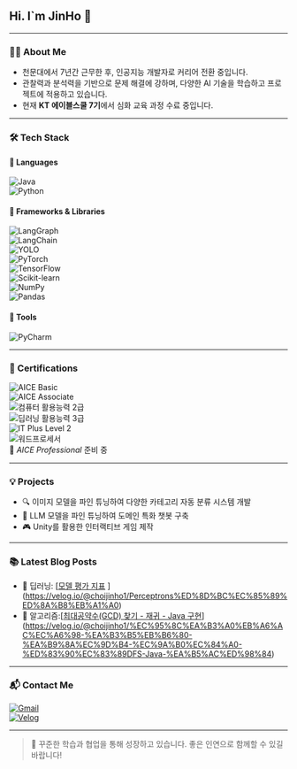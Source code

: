 ## Hi. I`m JinHo 👋

---

### 👨‍🚀 About Me

- 천문대에서 7년간 근무한 후, 인공지능 개발자로 커리어 전환 중입니다.
- 관찰력과 분석력을 기반으로 문제 해결에 강하며, 다양한 AI 기술을 학습하고 프로젝트에 적용하고 있습니다.
- 현재 **KT 에이블스쿨 7기**에서 심화 교육 과정 수료 중입니다.

---

### 🛠 Tech Stack

#### 📌 Languages  
![Java](https://img.shields.io/badge/Java-007396?style=flat&logo=java&logoColor=white)  
![Python](https://img.shields.io/badge/Python-3776AB?style=flat&logo=python&logoColor=white)  

#### 📌 Frameworks & Libraries  
![LangGraph](https://img.shields.io/badge/LangGraph-000000?style=flat&logo=data&logoColor=white)  
![LangChain](https://img.shields.io/badge/LangChain-2B3137?style=flat&logo=chainlink&logoColor=white)  
![YOLO](https://img.shields.io/badge/YOLO-violet?style=flat&logo=opencv&logoColor=white)  
![PyTorch](https://img.shields.io/badge/PyTorch-EE4C2C?style=flat&logo=pytorch&logoColor=white)  
![TensorFlow](https://img.shields.io/badge/TensorFlow-FF6F00?style=flat&logo=tensorflow&logoColor=white)  
![Scikit-learn](https://img.shields.io/badge/Scikit--Learn-F7931E?style=flat&logo=scikit-learn&logoColor=white)  
![NumPy](https://img.shields.io/badge/NumPy-013243?style=flat&logo=numpy&logoColor=white)  
![Pandas](https://img.shields.io/badge/Pandas-150458?style=flat&logo=pandas&logoColor=white)  

#### 📌 Tools  
![PyCharm](https://img.shields.io/badge/PyCharm-000000?style=flat&logo=pycharm&logoColor=white)

---

### 🧠 Certifications

![AICE Basic](https://img.shields.io/badge/AICE_Basic-blue?style=flat)  
![AICE Associate](https://img.shields.io/badge/AICE_Associate-blue?style=flat)  
![컴퓨터 활용능력 2급](https://img.shields.io/badge/%EC%BB%B4%ED%93%A8%ED%84%B0%20%ED%99%9C%EC%9A%A9%EB%8A%A5%EB%A0%A5%202%EA%B8%89-0d948f?style=flat)  
![딥러닝 활용능력 3급](https://img.shields.io/badge/%EB%94%A5%EB%9F%AC%EB%8B%9D%203%EA%B8%89-ef5b5b?style=flat)  
![IT Plus Level 2](https://img.shields.io/badge/IT_Plus_Level_2-5954d6?style=flat)  
![워드프로세서](https://img.shields.io/badge/%EC%9B%8C%EB%93%9C%ED%94%84%EB%A1%9C%EC%84%B8%EC%84%9C-1f1f1f?style=flat)  
🧪 *AICE Professional* 준비 중

---

### 💡 Projects

- 🔍 이미지 모델을 파인 튜닝하여 다양한 카테고리 자동 분류 시스템 개발  
- 🤖 LLM 모델을 파인 튜닝하여 도메인 특화 챗봇 구축  
- 🎮 Unity를 활용한 인터랙티브 게임 제작  

---

### 📚 Latest Blog Posts

- 🧠 딥러닝: [[모델 평가 지표](https://velog.io/@choijinho1/%EB%AA%A8%EB%8D%B8-%ED%8F%89%EA%B0%80-%EC%A7%80%ED%91%9C)  ](https://velog.io/@choijinho1/Perceptrons%ED%8D%BC%EC%85%89%ED%8A%B8%EB%A1%A0)
- 🧮 알고리즘:[[최대공약수(GCD) 찾기 - 재귀 - Java 구현](https://velog.io/@choijinho1/%EC%95%8C%EA%B3%A0%EB%A6%AC%EC%A6%98-%EA%B3%B5%EB%B6%80-%EC%B5%9C%EB%8C%80%EA%B3%B5%EC%95%BD%EC%88%98GCD-%EC%B0%BE%EA%B8%B0-%EC%9E%AC%EA%B7%80-Java-%EA%B5%AC%ED%98%84-x002owi1)](https://velog.io/@choijinho1/%EC%95%8C%EA%B3%A0%EB%A6%AC%EC%A6%98-%EA%B3%B5%EB%B6%80-%EA%B9%8A%EC%9D%B4-%EC%9A%B0%EC%84%A0-%ED%83%90%EC%83%89DFS-Java-%EA%B5%AC%ED%98%84)

---

### 📬 Contact Me

[![Gmail](https://img.shields.io/badge/Gmail-D14836?style=flat&logo=gmail&logoColor=white)](mailto:choijinho321@gmail.com)  
[![Velog](https://img.shields.io/badge/Velog-20C997?style=flat&logo=velog&logoColor=white)](https://velog.io/@choijinho1/posts)

---

> 👀 꾸준한 학습과 협업을 통해 성장하고 있습니다. 좋은 인연으로 함께할 수 있길 바랍니다!
